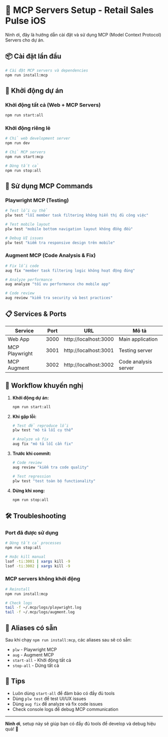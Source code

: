 # 🚀 MCP Servers Setup - Retail Sales Pulse iOS

Ninh ơi, đây là hướng dẫn cài đặt và sử dụng MCP (Model Context Protocol) Servers cho dự án.

## 📦 Cài đặt lần đầu

```bash
# Cài đặt MCP servers và dependencies
npm run install:mcp
```

## 🚀 Khởi động dự án

### Khởi động tất cả (Web + MCP Servers)
```bash
npm run start:all
```

### Khởi động riêng lẻ
```bash
# Chỉ web development server
npm run dev

# Chỉ MCP servers
npm run start:mcp

# Dừng tất cả
npm run stop:all
```

## 🔧 Sử dụng MCP Commands

### Playwright MCP (Testing)
```bash
# Test lỗi cụ thể
plw test "lỗi member task filtering không hiển thị đủ công việc"

# Test mobile layout
plw test "mobile bottom navigation layout không đồng đều"

# Debug UI issues
plw test "kiểm tra responsive design trên mobile"
```

### Augment MCP (Code Analysis & Fix)
```bash
# Fix lỗi code
aug fix "member task filtering logic không hoạt động đúng"

# Analyze performance
aug analyze "tối ưu performance cho mobile app"

# Code review
aug review "kiểm tra security và best practices"
```

## 📋 Services & Ports

| Service | Port | URL | Mô tả |
|---------|------|-----|-------|
| Web App | 3000 | http://localhost:3000 | Main application |
| MCP Playwright | 3001 | http://localhost:3001 | Testing server |
| MCP Augment | 3002 | http://localhost:3002 | Code analysis server |

## 🔄 Workflow khuyến nghị

1. **Khởi động dự án:**
   ```bash
   npm run start:all
   ```

2. **Khi gặp lỗi:**
   ```bash
   # Test để reproduce lỗi
   plw test "mô tả lỗi cụ thể"
   
   # Analyze và fix
   aug fix "mô tả lỗi cần fix"
   ```

3. **Trước khi commit:**
   ```bash
   # Code review
   aug review "kiểm tra code quality"
   
   # Test regression
   plw test "test toàn bộ functionality"
   ```

4. **Dừng khi xong:**
   ```bash
   npm run stop:all
   ```

## 🛠️ Troubleshooting

### Port đã được sử dụng
```bash
# Dừng tất cả processes
npm run stop:all

# Hoặc kill manual
lsof -ti:3001 | xargs kill -9
lsof -ti:3002 | xargs kill -9
```

### MCP servers không khởi động
```bash
# Reinstall
npm run install:mcp

# Check logs
tail -f ~/.mcp/logs/playwright.log
tail -f ~/.mcp/logs/augment.log
```

## 📝 Aliases có sẵn

Sau khi chạy `npm run install:mcp`, các aliases sau sẽ có sẵn:

- `plw` - Playwright MCP
- `aug` - Augment MCP  
- `start-all` - Khởi động tất cả
- `stop-all` - Dừng tất cả

## 🎯 Tips

- Luôn dùng `start-all` để đảm bảo có đầy đủ tools
- Dùng `plw test` để test UI/UX issues
- Dùng `aug fix` để analyze và fix code issues
- Check console logs để debug MCP communication

---

**Ninh ơi**, setup này sẽ giúp bạn có đầy đủ tools để develop và debug hiệu quả! 🚀
